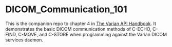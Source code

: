 # DICOM_Communication_101
This is the companion repo to chapter 4 in [The Varian API Handbook](https://varian.app.box.com/v/Varian-API-Book). It demonstrates the basic DICOM communication methods of C-ECHO, C-FIND, C-MOVE, and C-STORE when programming against the Varian DICOM services daemon.
